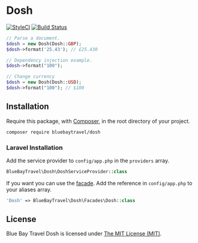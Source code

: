 # Dosh

[![StyleCI](https://styleci.io/repos/50581478/shield)](https://styleci.io/repos/50581478)
[![Build Status](https://img.shields.io/travis/BlueBayTravel/Dosh.svg?style=flat-square)](https://travis-ci.org/BlueBayTravel/Dosh)

```php
// Parse a document.
$dosh = new Dosh(Dosh::GBP);
$dosh->format('25.43'); // £25.430

// Dependency injection example.
$dosh->format("100");

// Change currency
$dosh = new Dosh(Dosh::USD);
$dosh->format("100"); // $100
````

## Installation

Require this package, with [Composer](https://getcomposer.org/), in the root directory of your project.

```bash
composer require bluebaytravel/dosh
```

### Laravel Installation

Add the service provider to `config/app.php` in the `providers` array.

```php
BlueBayTravel\Dosh\DoshServiceProvider::class
```

If you want you can use the [facade](http://laravel.com/docs/facades). Add the reference in `config/app.php` to your aliases array.

```php
'Dosh' => BlueBayTravel\Dosh\Facades\Dosh::class
```

## License

Blue Bay Travel Dosh is licensed under [The MIT License (MIT)](LICENSE).
